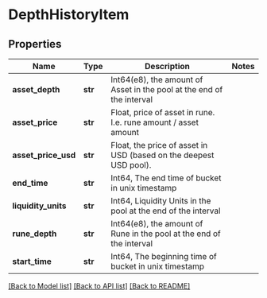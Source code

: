 # DepthHistoryItem

## Properties
Name | Type | Description | Notes
------------ | ------------- | ------------- | -------------
**asset_depth** | **str** | Int64(e8), the amount of Asset in the pool at the end of the interval | 
**asset_price** | **str** | Float, price of asset in rune. I.e. rune amount / asset amount | 
**asset_price_usd** | **str** | Float, the price of asset in USD (based on the deepest USD pool). | 
**end_time** | **str** | Int64, The end time of bucket in unix timestamp | 
**liquidity_units** | **str** | Int64, Liquidity Units in the pool at the end of the interval | 
**rune_depth** | **str** | Int64(e8), the amount of Rune in the pool at the end of the interval | 
**start_time** | **str** | Int64, The beginning time of bucket in unix timestamp | 

[[Back to Model list]](../README.md#documentation-for-models) [[Back to API list]](../README.md#documentation-for-api-endpoints) [[Back to README]](../README.md)

